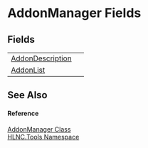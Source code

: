 # AddonManager Fields




## Fields
<table>
<tr>
<td><a href="F_HLNC_Tools_AddonManager_AddonDescription">AddonDescription</a></td>
<td> </td></tr>
<tr>
<td><a href="F_HLNC_Tools_AddonManager_AddonList">AddonList</a></td>
<td> </td></tr>
</table>

## See Also


#### Reference
<a href="T_HLNC_Tools_AddonManager">AddonManager Class</a>  
<a href="N_HLNC_Tools">HLNC.Tools Namespace</a>  
